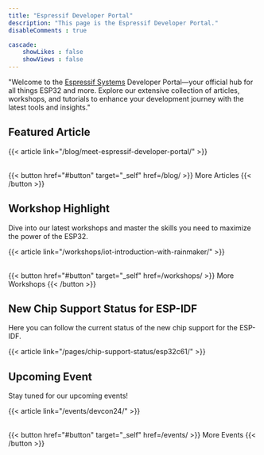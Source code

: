 ```yaml
---
title: "Espressif Developer Portal"
description: "This page is the Espressif Developer Portal."
disableComments : true

cascade:
    showLikes : false
    showViews : false
---
```


"Welcome to the [Espressif Systems](https://espressif.com/) Developer Portal—your official hub for all things ESP32 and more. Explore our extensive collection of articles, workshops, and tutorials to enhance your development journey with the latest tools and insights."

## Featured Article

{{< article link="/blog/meet-espressif-developer-portal/" >}}

<br>
{{< button href="#button" target="_self" href=/blog/ >}}
More Articles
{{< /button >}}

## Workshop Highlight

Dive into our latest workshops and master the skills you need to maximize the power of the ESP32.

{{< article link="/workshops/iot-introduction-with-rainmaker/" >}}

<br>
{{< button href="#button" target="_self" href=/workshops/ >}}
More Workshops
{{< /button >}}

## New Chip Support Status for ESP-IDF

Here you can follow the current status of the new chip support for the ESP-IDF.

{{< article link="/pages/chip-support-status/esp32c61/" >}}

## Upcoming Event

Stay tuned for our upcoming events!

{{< article link="/events/devcon24/" >}}

<br>
{{< button href="#button" target="_self" href=/events/ >}}
More Events
{{< /button >}}
